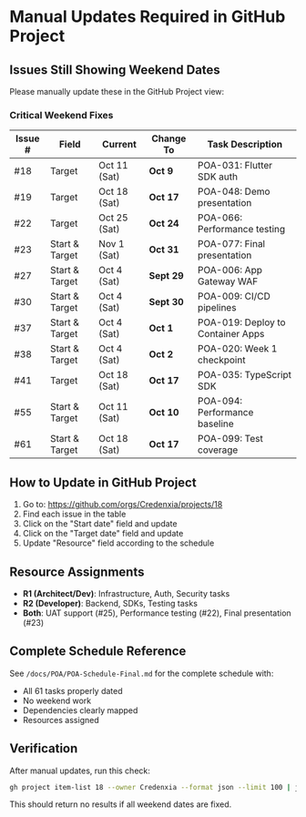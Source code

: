 # Manual Updates Required in GitHub Project

## Issues Still Showing Weekend Dates

Please manually update these in the GitHub Project view:

### Critical Weekend Fixes

| Issue # | Field | Current | Change To | Task Description |
|---------|-------|---------|-----------|------------------|
| #18 | Target | Oct 11 (Sat) | **Oct 9** | POA-031: Flutter SDK auth |
| #19 | Target | Oct 18 (Sat) | **Oct 17** | POA-048: Demo presentation |
| #22 | Target | Oct 25 (Sat) | **Oct 24** | POA-066: Performance testing |
| #23 | Start & Target | Nov 1 (Sat) | **Oct 31** | POA-077: Final presentation |
| #27 | Start & Target | Oct 4 (Sat) | **Sept 29** | POA-006: App Gateway WAF |
| #30 | Start & Target | Oct 4 (Sat) | **Sept 30** | POA-009: CI/CD pipelines |
| #37 | Start & Target | Oct 4 (Sat) | **Oct 1** | POA-019: Deploy to Container Apps |
| #38 | Start & Target | Oct 4 (Sat) | **Oct 2** | POA-020: Week 1 checkpoint |
| #41 | Target | Oct 18 (Sat) | **Oct 17** | POA-035: TypeScript SDK |
| #55 | Start & Target | Oct 11 (Sat) | **Oct 10** | POA-094: Performance baseline |
| #61 | Start & Target | Oct 18 (Sat) | **Oct 17** | POA-099: Test coverage |

## How to Update in GitHub Project

1. Go to: https://github.com/orgs/Credenxia/projects/18
2. Find each issue in the table
3. Click on the "Start date" field and update
4. Click on the "Target date" field and update
5. Update "Resource" field according to the schedule

## Resource Assignments

- **R1 (Architect/Dev)**: Infrastructure, Auth, Security tasks
- **R2 (Developer)**: Backend, SDKs, Testing tasks
- **Both**: UAT support (#25), Performance testing (#22), Final presentation (#23)

## Complete Schedule Reference

See `/docs/POA/POA-Schedule-Final.md` for the complete schedule with:
- All 61 tasks properly dated
- No weekend work
- Dependencies clearly mapped
- Resources assigned

## Verification

After manual updates, run this check:
```bash
gh project item-list 18 --owner Credenxia --format json --limit 100 | jq -r '.items[] | select(.["start date"] != null or .["target date"] != null) | "\(.content.number) | Start: \(.["start date"]) | Target: \(.["target date"])"' | grep -E "2025-(09-20|09-21|09-27|09-28|10-04|10-05|10-11|10-12|10-18|10-19|10-25|10-26|11-01)"
```

This should return no results if all weekend dates are fixed.